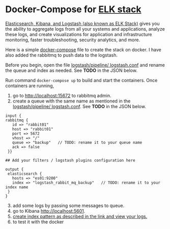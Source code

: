 # Docker-Compose for [ELK stack](https://www.elastic.co/elastic-stack?ultron=B-Stack-Trials-AMER-US-C&gambit=Stack-ELK-Exact&blade=adwords-s&hulk=paid&Device=c&thor=elk%20stack&gclid=Cj0KCQiAmKiQBhClARIsAKtSj-lf1j3rNlwsu6tWZzoNYQGpnbrgNGGSEByo-38HHdHw3COSNEY93SQaAnOVEALw_wcB)

[Elasticsearch, Kibana, and Logstash (also known as ELK Stack)](https://www.elastic.co/elastic-stack?ultron=B-Stack-Trials-AMER-US-C&gambit=Stack-ELK-Exact&blade=adwords-s&hulk=paid&Device=c&thor=elk%20stack&gclid=Cj0KCQiAmKiQBhClARIsAKtSj-lf1j3rNlwsu6tWZzoNYQGpnbrgNGGSEByo-38HHdHw3COSNEY93SQaAnOVEALw_wcB) gives you the ability to aggregate logs from all your systems and applications, analyze these logs, and create visualizations for application and infrastructure monitoring, faster troubleshooting, security analytics, and more.

Here is a simple [docker-compose](https://github.com/ripplejb/ekl-stack/blob/master/docker-compose.yml) file to create the stack on docker. I have also added the rabbitmq to push data to the logstash.

Before you begin, open the file [logstash/pipeline/ logstash.conf](https://github.com/ripplejb/ekl-stack/blob/master/logstash/pipeline/logstash.conf) and rename the queue and index as needed. See **TODO** in the JSON below.

Run command `docker-compose up` to build and start the containers.
Once containers are running, 
1. go to [http://localhost:15672](http://localhost:15672) to rabbitmq admin. 
2. create a queue with the same name as mentioned in the [logstash/pipeline/ logstash.conf](https://github.com/ripplejb/ekl-stack/blob/master/logstash/pipeline/logstash.conf). See **TODO** in the JSON below.
 ```
input {
rabbitmq {
    id => "rabbit01"
    host => "rabbit01"
    port => 5672
    vhost => "/"
    queue => "backup"   // TODO: rename it to your queue name
    ack => false
  }}

## Add your filters / logstash plugins configuration here

output {
  elasticsearch {
    hosts => "es01:9200"
    index => "logstash_rabbit_mq_backup"   // TODO: rename it to your index name
  }
}
```
3. add some logs by passing some messages to queue.
4. go to Kibana [http://localhost:5601](http://localhost:5601).
5. [create index pattern as described in the link and view your logs.](https://www.elastic.co/guide/en/kibana/7.17/index-patterns.html)
6. to test it with the docker